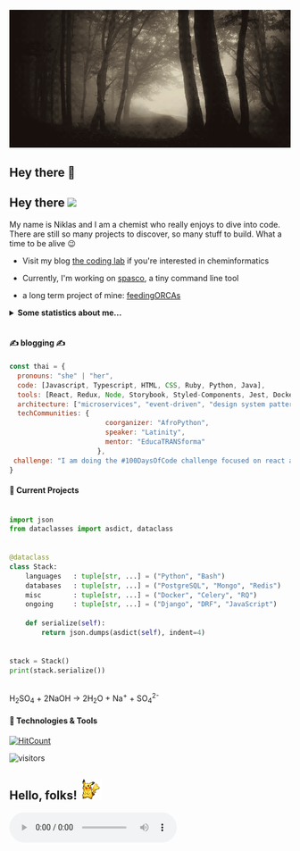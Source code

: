 <!-- <img align="center" src="forrest_ani.gif"/>

text -->

![alt text](assets/forrest.gif "It's cold outside...")
<!-- ![alt text](sonic3.gif "It's cold outside...") -->

<!-- <img src="pacman2.gif" height="100px"> -->

## Hey there 👋

## Hey there <img src="assets/link1.gif" width="50px">

My name is Niklas and I am a chemist who really enjoys to dive into code. There are still so many projects to discover, so many stuff to build. What a time to be alive :wink:

- Visit my blog [the coding lab](https://the-coding-lab.com/) if you're  interested in cheminformatics

- Currently, I'm working on [spasco](https://github.com/NiklasTiede/spasco), a tiny command line tool

- a long term project of mine: [feedingORCAs](https://github.com/NiklasTiede/feedingORCAs)

<details>
    <summary><b>Some statistics about me...</b></summary>

<!-- ## More About Me -->

Some statictics to give prove that I do not pretend being a noob:

[![niklastiede's github stats](https://github-readme-stats.vercel.app/api?username=niklastiede&count_private=true&show_icons=true&theme=tokyonight)](https://github.com/niklastiede/github-readme-stats)

[![Top Langs](https://github-readme-stats.vercel.app/api/top-langs/?username=niklastiede)](https://github.com/niklastiede/github-readme-stats)

</details>
<br>

#### &#x270d; blogging ✍️

```javascript
const thai = {
  pronouns: "she" | "her",
  code: [Javascript, Typescript, HTML, CSS, Ruby, Python, Java],
  tools: [React, Redux, Node, Storybook, Styled-Components, Jest, Docker],
  architecture: ["microservices", "event-driven", "design system pattern"],
  techCommunities: {
                        coorganizer: "AfroPython",
                        speaker: "Latinity",
                        mentor: "EducaTRANSforma"
                      },
 challenge: "I am doing the #100DaysOfCode challenge focused on react and typescript"
}
```

#### 🚧 Current Projects


    
```python
​
import json
from dataclasses import asdict, dataclass


@dataclass
class Stack:
    languages   : tuple[str, ...] = ("Python", "Bash")
    databases   : tuple[str, ...] = ("PostgreSQL", "Mongo", "Redis")
    misc        : tuple[str, ...] = ("Docker", "Celery", "RQ")
    ongoing     : tuple[str, ...] = ("Django", "DRF", "JavaScript")

    def serialize(self):
        return json.dumps(asdict(self), indent=4)


stack = Stack()
print(stack.serialize())
​
```
H<sub>2</sub>SO<sub>4</sub> + 2NaOH &rarr; 2H<sub>2</sub>O + Na<sup>+</sup> + SO<sub>4</sub><sup>2-</sup>

####  🔧 Technologies & Tools

[![HitCount](http://hits.dwyl.com/NiklasTiede/NiklasTiede.svg)](http://hits.dwyl.com/NiklasTiede/NiklasTiede)

![visitors](https://visitor-badge.glitch.me/badge?page_id=NiklasTiede/NiklasTiede)




## Hello, folks! <img src="assets/pikachu1.gif" width="40px">


<audio controls="controls">
  <source type="audio/mp3" src="assets/mansion_theme2.mp3"></source>
  <p>Your browser does not support the audio element.</p>
</audio>








<!-- <a href="https://github.com/NiklasTiede/feedingORCAs">
  <img align="center" src="https://github-readme-stats.vercel.app/api/pin/?username=NiklasTiede&repo=feedingORCAs&title_color=ffffff&text_color=c9cacc&icon_color=2bbc8a&bg_color=1d1f21" />
</a> -->

<!-- ![alt text](cat.gif "just cute") ausschneiden -->

<!-- :elephant:
:computer:
:musical_score:
:ocean:
:comet:
:smile_cat:
:whale:
:cherries:
:watermelon: -->

<!--
**NiklasTiede/NiklasTiede** is a ✨ _special_ ✨ repository because its `README.md` (this file) appears on your GitHub profile.

Here are some ideas to get you started:

- 🔭 I’m currently working on ...
- 🌱 I’m currently learning ...
- 👯 I’m looking to collaborate on ...
- 🤔 I’m looking for help with ...
- 💬 Ask me about ...
- 📫 How to reach me: ...
- 😄 Pronouns: ...
- ⚡ Fun fact: ...
-->
